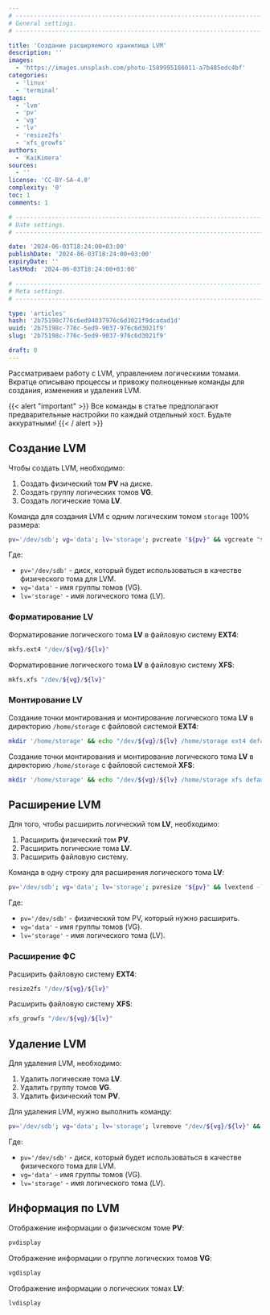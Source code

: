```yaml
---
# -------------------------------------------------------------------------------------------------------------------- #
# General settings.
# -------------------------------------------------------------------------------------------------------------------- #

title: 'Создание расширяемого хранилища LVM'
description: ''
images:
  - 'https://images.unsplash.com/photo-1589995186011-a7b485edc4bf'
categories:
  - 'linux'
  - 'terminal'
tags:
  - 'lvm'
  - 'pv'
  - 'vg'
  - 'lv'
  - 'resize2fs'
  - 'xfs_growfs'
authors:
  - 'KaiKimera'
sources:
  - ''
license: 'CC-BY-SA-4.0'
complexity: '0'
toc: 1
comments: 1

# -------------------------------------------------------------------------------------------------------------------- #
# Date settings.
# -------------------------------------------------------------------------------------------------------------------- #

date: '2024-06-03T18:24:00+03:00'
publishDate: '2024-06-03T18:24:00+03:00'
expiryDate: ''
lastMod: '2024-06-03T18:24:00+03:00'

# -------------------------------------------------------------------------------------------------------------------- #
# Meta settings.
# -------------------------------------------------------------------------------------------------------------------- #

type: 'articles'
hash: '2b75198c776c6ed94037976c6d3021f9dcadad1d'
uuid: '2b75198c-776c-5ed9-9037-976c6d3021f9'
slug: '2b75198c-776c-5ed9-9037-976c6d3021f9'

draft: 0
---
```


Рассматриваем работу с LVM, управлением логическими томами. Вкратце описываю процессы и привожу полноценные команды для создания, изменения и удаления LVM.

<!--more-->

{{< alert "important" >}}
Все команды в статье предполагают предварительные настройки по каждый отдельный хост. Будьте аккуратными!
{{< / alert >}}

## Создание LVM

Чтобы создать LVM, необходимо:
1. Создать физический том **PV** на диске.
2. Создать группу логических томов **VG**.
3. Создать логические тома **LV**.

Команда для создания LVM с одним логическим томом `storage` 100% размера:

```bash
pv='/dev/sdb'; vg='data'; lv='storage'; pvcreate "${pv}" && vgcreate "${vg}" "${pv}" && lvcreate -l 100%FREE -n "${lv}" "${vg}"
```

Где:
- `pv='/dev/sdb'` - диск, который будет использоваться в качестве физического тома для LVM.
- `vg='data'` - имя группы томов (VG).
- `lv='storage'` - имя логического тома (LV).

### Форматирование LV

Форматирование логического тома **LV** в файловую систему **EXT4**:

```bash
mkfs.ext4 "/dev/${vg}/${lv}"
```

Форматирование логического тома **LV** в файловую систему **XFS**:

```bash
mkfs.xfs "/dev/${vg}/${lv}"
```

### Монтирование LV

Создание точки монтирования и монтирование логического тома **LV** в директорию `/home/storage` с файловой системой **EXT4**:

```bash
mkdir '/home/storage' && echo "/dev/${vg}/${lv} /home/storage ext4 defaults 0 0" >> '/etc/fstab'
```

Создание точки монтирования и монтирование логического тома **LV** в директорию `/home/storage` с файловой системой **XFS**:

```bash
mkdir '/home/storage' && echo "/dev/${vg}/${lv} /home/storage xfs defaults 0 0" >> '/etc/fstab'
```

## Расширение LVM

Для того, чтобы расширить логический том **LV**, необходимо:
1. Расширить физический том **PV**.
2. Расширить логические тома **LV**.
3. Расширить файловую систему.

Команда в одну строку для расширения логического тома **LV**:

```bash
pv='/dev/sdb'; vg='data'; lv='storage'; pvresize "${pv}" && lvextend -l +100%FREE "/dev/${vg}/${lv}"
```

Где:
- `pv='/dev/sdb'` - физический том PV, который нужно расширить.
- `vg='data'` - имя группы томов (VG).
- `lv='storage'` - имя логического тома (LV).

### Расширение ФС

Расширить файловую систему **EXT4**:

```bash
resize2fs "/dev/${vg}/${lv}"
```

Расширить файловую систему **XFS**:

```bash
xfs_growfs "/dev/${vg}/${lv}"
```

## Удаление LVM

Для удаления LVM, необходимо:
1. Удалить логические тома **LV**.
2. Удалить группу томов **VG**.
3. Удалить физический том **PV**.

Для удаления LVM, нужно выполнить команду:

```bash
pv='/dev/sdb'; vg='data'; lv='storage'; lvremove "/dev/${vg}/${lv}" && vgremove "${vg}" && pvremove "${pv}"
```

Где:
- `pv='/dev/sdb'` - диск, который будет использоваться в качестве физического тома для LVM.
- `vg='data'` - имя группы томов (VG).
- `lv='storage'` - имя логического тома (LV).

## Информация по LVM

Отображение информации о физическом томе **PV**:

```bash
pvdisplay
```

Отображение информации о группе логических томов **VG**:

```bash
vgdisplay
```

Отображение информации о логических томах **LV**:

```bash
lvdisplay
```
